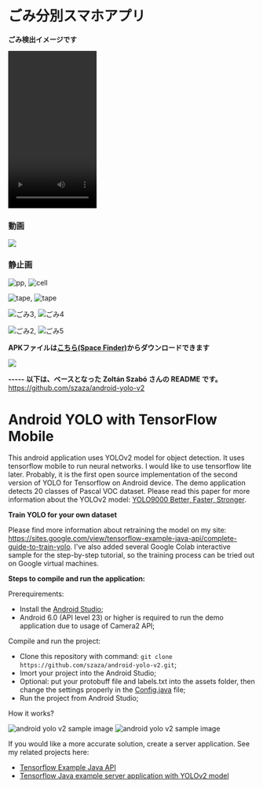 # ごみ分別スマホアプリ

**ごみ検出イメージです**


<video  width="180" height="320" controls><source src="sample/garbage.3gp" type="video/3gp"></video>

### 動画
<a href="http://sfacp.daikin.co.jp:80/PI/Daikin.Comtec.Client.SfUI.App.Filer.application?S=1&B=52&D=15367874" download><img src="sample/garbage-3gp.jpg"></a>

### 静止画
![pp](sample/★PPバンド2.png), ![cell](sample/★乾電池+ボタン電池+粘着テープ2.png)

![tape](sample/★粘着テープとボタン電池2.png), ![tape](sample/★粘着テープ茶+乾電池+ボタン電池2.png)

![ごみ3](sample/c-remocon2-A.png), ![ごみ4](sample/e-remocon-A.png)

![ごみ2](sample/leather2-A.png), ![ごみ5](sample/work3-A.png)

**APKファイルは[こちら(Space Finder)](http://sfacp.daikin.co.jp:80/PI/Daikin.Comtec.Client.SfUI.App.Filer.application?S=1&B=52&D=15277145)からダウンロードできます**

<a href="http://sfacp.daikin.co.jp:80/PI/Daikin.Comtec.Client.SfUI.App.Filer.application?S=1&B=52&D=15277145" download><img src="http://jp64sv166.daikin.co.jp/gitbucket/shimatani/garbage/raw/master/res/drawable-xhdpi/ic_launcher.png"></a>

**-----**
**以下は、ベースとなった Zoltán Szabó さんの README です。**
https://github.com/szaza/android-yolo-v2

# Android YOLO with TensorFlow Mobile
This android application uses YOLOv2 model for object detection. It uses tensorflow mobile to run neural networks. I would like to use tensorflow lite later. Probably, it is the first open source implementation of the second version of YOLO for Tensorflow on Android device. The demo application detects 20 classes of Pascal VOC dataset. Please read this paper for more information about the YOLOv2 model: [YOLO9000 Better, Faster, Stronger](https://arxiv.org/pdf/1612.08242.pdf).

**Train YOLO for your own dataset**

Please find more information about retraining the model on my site: https://sites.google.com/view/tensorflow-example-java-api/complete-guide-to-train-yolo. I've also added several Google Colab interactive sample for the step-by-step tutorial, so the training process can be tried out on Google virtual machines.

**Steps to compile and run the application:**

Prerequirements:

* Install the [Android Studio](https://developer.android.com/studio/index.html);
* Android 6.0 (API level 23) or higher is required to run the demo application due to usage of Camera2 API;

Compile and run the project:

* Clone this repository with command: `git clone https://github.com/szaza/android-yolo-v2.git`;
* Imort your project into the Android Studio;
* Optional: put your protobuff file and labels.txt into the assets folder, then change the settings properly in the [Config.java](https://github.com/szaza/android-yolo-v2/blob/master/src/org/tensorflow/yolo/Config.java) file;
* Run the project from Android Studio;

How it works?

![android yolo v2 sample image](sample/android-yolo-v2.png)
![android yolo v2 sample image](sample/android-yolo-v2.1.png)

If you would like a more accurate solution, create a server application. See my related projects here:
* [Tensorflow Example Java API](https://sites.google.com/view/tensorflow-example-java-api/home)
* [Tensorflow Java example server application with YOLOv2 model](https://sites.google.com/view/tensorflow-example-java-api/tensorflow-java-api-with-spring-framework)
